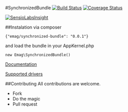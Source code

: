#SynchronizedBundle
[![Build Status](https://api.travis-ci.org/eMAGTechLabs/SynchronizedBundle.png?branch=master)](https://travis-ci.org/eMAGTechLabs/SynchronizedBundle)
[![Coverage Status](https://coveralls.io/repos/github/eMAGTechLabs/SynchronizedBundle/badge.svg?branch=master)](https://coveralls.io/github/eMAGTechLabs/SynchronizedBundle?branch=master)

[![SensioLabsInsight](https://insight.sensiolabs.com/projects/ac3ccb67-8db2-49a3-92cb-be7730e7d5fd/big.png)](https://insight.sensiolabs.com/projects/ac3ccb67-8db2-49a3-92cb-be7730e7d5fd)

##Instalation
via composer
````
{"emag/synchronized-bundle": "0.0.1"}
````
and load the bundle in your AppKernel.php
````
new Emag\SynchronizedBundle()
````
[Documentation](https://github.com/eMAGTechLabs/SynchronizedBundle/blob/master/Resources/doc/index.md)

[Supported drivers](https://github.com/eMAGTechLabs/SynchronizedBundle/blob/master/Resources/doc/drivers.md)

##Contributing
All contributions are welcome.
- Fork
- Do the magic
- Pull request
